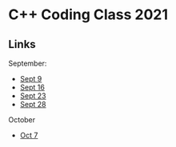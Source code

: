 # C++ Coding Class 2021

## Links
September:

- [Sept 9](Day2-Sept9/)
- [Sept 16](Day3-Sept16/)
- [Sept 23](Day4-Sept23/)
- [Sept 28](Day5-Sept28/)

October
- [Oct 7](Day6-Oct7/)